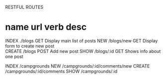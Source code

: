 RESTFUL ROUTES 

name            url             verb        desc    
====================================================================
INDEX           ./blogs         GET        Display main list of posts
NEW             /blogs/new      GET        Display form to create new post  
CREATE          /blogs          POST       Add new post
SHOW            /blogs/:id      GET        Shows info about one post


INDEX           /campgrounds
NEW             /campgrounds/:id/comments/new
CREATE          /campgrounds/:id/comments
SHOW            /campgrounds/:id
